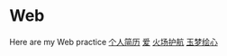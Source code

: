 # Web
Here are my Web practice
[个人简历](https://rockoipeng.github.io/Web/Project/Resume/index.html)
[爱](https://rockoipeng.github.io/Web/Project/love/index.html)
[火场护航](https://rockoipeng.github.io/Web/Project/FirePath/index.html)
[玉梦绘心](https://rockoipeng.github.io/Web/Project/jade/index.html)

